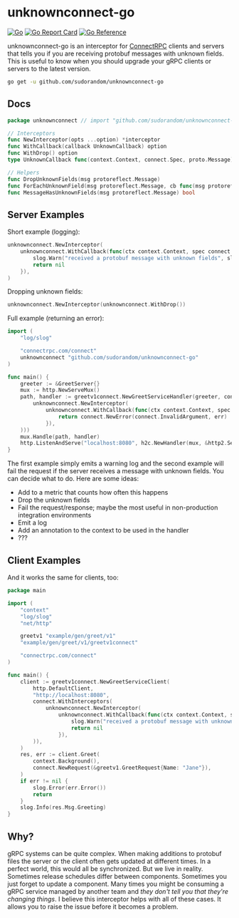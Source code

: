 # unknownconnect-go
[![Go](https://github.com/sudorandom/unknownconnect-go/actions/workflows/go.yml/badge.svg)](https://github.com/sudorandom/unknownconnect-go/actions/workflows/go.yml) [![Go Report Card](https://goreportcard.com/badge/github.com/sudorandom/unknownconnect-go)](https://goreportcard.com/report/github.com/sudorandom/unknownconnect-go) [![Go Reference](https://pkg.go.dev/badge/github.com/sudorandom/unknownconnect-go.svg)](https://pkg.go.dev/github.com/sudorandom/unknownconnect-go)

unknownconnect-go is an interceptor for [ConnectRPC](https://connectrpc.com/) clients and servers that tells you if you are receiving protobuf messages with unknown fields. This is useful to know when you should upgrade your gRPC clients or servers to the latest version.

```bash
go get -u github.com/sudorandom/unknownconnect-go
```

## Docs
```go
package unknownconnect // import "github.com/sudorandom/unknownconnect-go"

// Interceptors
func NewInterceptor(opts ...option) *interceptor
func WithCallback(callback UnknownCallback) option
func WithDrop() option
type UnknownCallback func(context.Context, connect.Spec, proto.Message) error

// Helpers
func DropUnknownFields(msg protoreflect.Message)
func ForEachUnknownField(msg protoreflect.Message, cb func(msg protoreflect.Message) bool)
func MessageHasUnknownFields(msg protoreflect.Message) bool

```


## Server Examples
Short example (logging):
```go
unknownconnect.NewInterceptor(
    unknownconnect.WithCallback(func(ctx context.Context, spec connect.Spec, msg proto.Message) error {
        slog.Warn("received a protobuf message with unknown fields", slog.Any("spec", spec), slog.Any("msg", msg))
        return nil
    }),
)
```

Dropping unknown fields:
```go
unknownconnect.NewInterceptor(unknownconnect.WithDrop())
```

Full example (returning an error):
```go
import (
    "log/slog"

    "connectrpc.com/connect"
    unknownconnect "github.com/sudorandom/unknownconnect-go"
)

func main() {
    greeter := &GreetServer{}
    mux := http.NewServeMux()
    path, handler := greetv1connect.NewGreetServiceHandler(greeter, connect.WithInterceptors(
        unknownconnect.NewInterceptor(
            unknownconnect.WithCallback(func(ctx context.Context, spec connect.Spec, msg proto.Message) error {
                return connect.NewError(connect.InvalidArgument, err)
            }),
    )))
    mux.Handle(path, handler)
    http.ListenAndServe("localhost:8080", h2c.NewHandler(mux, &http2.Server{}))
}
```

The first example simply emits a warning log and the second example will fail the request if the server receives a message with unknown fields. You can decide what to do. Here are some ideas:

- Add to a metric that counts how often this happens
- Drop the unknown fields
- Fail the request/response; maybe the most useful in non-production integration environments
- Emit a log
- Add an annotation to the context to be used in the handler
- ???

## Client Examples
And it works the same for clients, too:

```go
package main

import (
    "context"
    "log/slog"
    "net/http"

    greetv1 "example/gen/greet/v1"
    "example/gen/greet/v1/greetv1connect"

    "connectrpc.com/connect"
)

func main() {
    client := greetv1connect.NewGreetServiceClient(
        http.DefaultClient,
        "http://localhost:8080",
        connect.WithInterceptors(
            unknownconnect.NewInterceptor(
                unknownconnect.WithCallback(func(ctx context.Context, spec connect.Spec, msg proto.Message) error {
                    slog.Warn("received a protobuf message with unknown fields", slog.Any("spec", spec), slog.Any("msg", msg))
                    return nil
                }),
        )),
    )
    res, err := client.Greet(
        context.Background(),
        connect.NewRequest(&greetv1.GreetRequest{Name: "Jane"}),
    )
    if err != nil {
        slog.Error(err.Error())
        return
    }
    slog.Info(res.Msg.Greeting)
}
```

## Why?
gRPC systems can be quite complex. When making additions to protobuf files the server or the client often gets updated at different times. In a perfect world, this would all be synchronized. But we live in reality. Sometimes release schedules differ between components. Sometimes you just forget to update a component. Many times you might be consuming a gRPC service managed by another team and *they don't tell you that they're changing things*. I believe this interceptor helps with all of these cases. It allows you to raise the issue before it becomes a problem.
